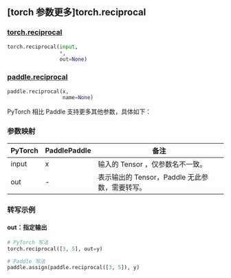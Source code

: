 ## [torch 参数更多]torch.reciprocal

### [torch.reciprocal](https://pytorch.org/docs/stable/generated/torch.reciprocal.html?highlight=torch+reciprocal#torch.reciprocal)

```python
torch.reciprocal(input,
                 *,
                 out=None)
```

### [paddle.reciprocal](https://www.paddlepaddle.org.cn/documentation/docs/zh/develop/api/paddle/reciprocal_cn.html)

```python
paddle.reciprocal(x,
                  name=None)
```

PyTorch 相比 Paddle 支持更多其他参数，具体如下：
### 参数映射
| PyTorch       | PaddlePaddle | 备注                                                   |
| ------------- | ------------ | ------------------------------------------------------ |
| input         | x            | 输入的 Tensor ，仅参数名不一致。                                      |
| out           | -            | 表示输出的 Tensor，Paddle 无此参数，需要转写。               |


### 转写示例
#### out：指定输出
```python
# PyTorch 写法
torch.reciprocal([3, 5], out=y)

# Paddle 写法
paddle.assign(paddle.reciprocal([3, 5]), y)
```
